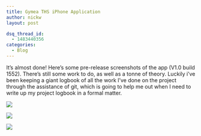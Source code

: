 ```yaml
---
title: Gymea THS iPhone Application
author: nickw
layout: post

dsq_thread_id:
  - 1483440356
categories:
  - Blog
---
```

It&#8217;s almost done! Here&#8217;s some pre-release screenshots of the app (V1.0 build 1552). There&#8217;s still some work to do, as well as a tonne of theory. Luckily i&#8217;ve been keeping a giant logbook of all the work I&#8217;ve done on the project through the assistance of git, which is going to help me out when I need to write up my project logbook in a formal matter.


<p>
    <img src="//cdn.nickwhyte.com/2013/IMG_0049.PNG" class="img-responsive center-block" />
</p>
<p>
    <img src="//cdn.nickwhyte.com/2013/IMG_0052.PNG" class="img-responsive center-block" />
</p>
<p>
    <img src="//cdn.nickwhyte.com/2013/IMG_0057.PNG" class="img-responsive center-block" />
</p>

